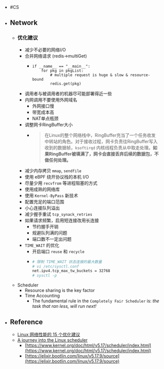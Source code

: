 - #CS
- ## Network
	- ### 优化建议
		- 减少不必要的网络I/O
		- 合并网络请求 (redis->multiGet)
			- ```python3
			  if __name__ == "__main__":
			      for pkg in pkgList:
			          # multiple request is huge & slow & resource-bound 
			          redis.get(pkg)
			  ```
		- 调用者与被调用者的机器尽可能部署得近一些
		- 内网调用不要使用外网域名
			- 外网接口慢
			- 带宽成本高
			- NAT单点瓶颈
		- 调整网卡RingBuffer大小
			- > 在Linux的整个网络栈中，RingBuffer充当了一个任务收发中转站的角色。对于接收过程，网卡负责往RingBuffer写入收到的数据帧，`ksoftirqd` 内核线程负责从中取走处理。**如果RingBuffer被填满了，网卡会直接丢弃后续的数据包，不做任何处理。**
		- 减少内存拷贝 `mmap`, `sendfile`
		- 使用 eBPF 绕开协议栈的本机 I/O
		- 尽量少用 `recvfrom` 等进程阻塞的方式
		- 使用成熟的网络库
		- 使用 `Kernel-ByPass` 新技术
		- 配置充足的端口范围
		- 小心连接队列溢出
		- 减少握手重试 `tcp_synack_retries`
		- 如果请求频繁，启用短连接改用长连接
			- 节约握手开销
			- 规避队列满的问题
			- 端口数不一定出问题
		- `TIME_WAIT` 的优化
			- 开启端口 `reuse` 和 `recycle`
			- ```sh
			  # 限制 TIME_WAIT 状态连接的最大数量
			  # vi /etc/sysctl.conf
			  net.ipv4.tcp_max_tw_buckets = 32768
			  # sysctl -p
			  ```
	- Scheduler
		- Resource sharing is the key factor
		- Time Accounting
			- The fundamental rule in the `Completely Fair Scheduler` is: _the task that ran less, will run next!_
- ## Reference
	- [Linux 网络性能的 15 个优化建议](https://mp.weixin.qq.com/s/GNG263EaQcUVmBff5Mzxnw)
	- [A journey into the Linux scheduler](https://blog.maxgio.me/posts/linux-scheduler-journey/)
		- [https://www.kernel.org/doc/html/v5.17/scheduler/index.html](https://www.kernel.org/doc/html/v5.17/scheduler/index.html)
		- [https://elixir.bootlin.com/linux/v5.17.9/source](https://elixir.bootlin.com/linux/v5.17.9/source)